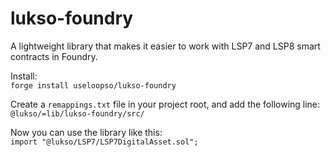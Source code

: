 # lukso-foundry    
     

A lightweight library that makes it easier to work with LSP7 and LSP8 smart contracts in Foundry.    
    
Install:    
```forge install useloopso/lukso-foundry```    
     
Create a ```remappings.txt``` file in your project root, and add the following line:     
```@lukso/=lib/lukso-foundry/src/```
     

Now you can use the library like this:     
```import "@lukso/LSP7/LSP7DigitalAsset.sol";```     